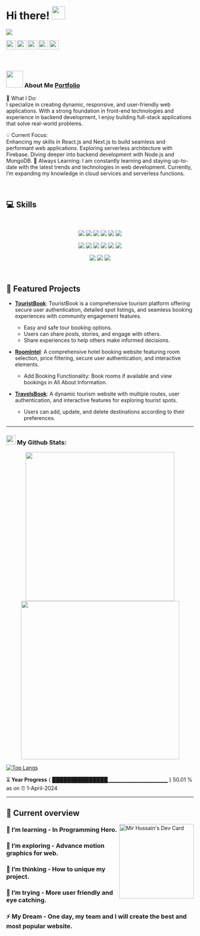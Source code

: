 # Hi there! <img src="https://github.com/TheDudeThatCode/TheDudeThatCode/blob/master/Assets/Hi.gif" width="35" />
<a href="https://www.facebook.com/mirhussainmurtaza/">
<img src="https://miro.medium.com/v2/resize:fit:900/1*b29pJKZqp6Jxb3rd9QlJiw.png" />
</a>

<p><a href="https://x.com/imran9066588"><img src="https://img.shields.io/badge/twitter-%231DA1F2.svg?&style=for-the-badge&logo=twitter&logoColor=white" height=25></a> <a href="https://www.linkedin.com/in/developerimran1122/"><img src="https://img.shields.io/badge/linkedin-%230077B5.svg?&style=for-the-badge&logo=linkedin&logoColor=white" height=25></a> <a href="https://www.instagram.com/mokkapps/"><img src="https://img.shields.io/badge/instagram-%23E4405F.svg?&style=for-the-badge&logo=instagram&logoColor=white" height=25></a> <a href="https://www.facebook.com/DeveloperImran1"><img src="https://img.shields.io/badge/youtube-%2312100E.svg?&style=for-the-badge&logo=youtube&logoColor=white" height=25></a> <a href="https://github.com/DeveloperImran1"><img src="https://img.shields.io/badge/medium-%2312100E.svg?&style=for-the-badge&logo=medium&logoColor=white" height=25></a></p>
<br />



### <img src="https://github.com/TheDudeThatCode/TheDudeThatCode/blob/master/Assets/Developer.gif" width="45" /> About Me <a href="https://developerimran-portfolio.netlify.app/">Portfolio</a>

<p>
  
🚀 What I Do:
<br />
I specialize in creating dynamic, responsive, and user-friendly web applications. With a strong foundation in front-end technologies and experience in backend development, I enjoy building full-stack applications that solve real-world problems.

💡 Current Focus:
<br/>
Enhancing my skills in React.js and Next.js to build seamless and performant web applications.
Exploring serverless architecture with Firebase.
Diving deeper into backend development with Node.js and MongoDB.
🌱 Always Learning:
I am constantly learning and staying up-to-date with the latest trends and technologies in web development. Currently, I’m expanding my knowledge in cloud services and serverless functions.
</p>

<br />

## :computer: Skills

<br>
<p align="center">
<img src="https://github.com/mir-hussain/mir-hussain/blob/main/images/icons/HTML.png"/>
<img src="https://github.com/mir-hussain/mir-hussain/blob/main/images/icons/css.png"/>
<img src="https://github.com/mir-hussain/mir-hussain/blob/main/images/icons/JavaScript.png"/>
<img src="https://github.com/mir-hussain/mir-hussain/blob/main/images/icons/python.png"/>
<img src="https://github.com/mir-hussain/mir-hussain/blob/main/images/icons/c.png"/>
<img src="https://github.com/mir-hussain/mir-hussain/blob/main/images/icons/cpp.png"/>
</p>
<p align="center">
<img src="https://github.com/mir-hussain/mir-hussain/blob/main/images/icons/react.png"/>
<img src="https://github.com/mir-hussain/mir-hussain/blob/main/images/icons/redux.png"/>
<img src="https://github.com/mir-hussain/mir-hussain/blob/main/images/icons/sass.png"/>
<img src="https://github.com/mir-hussain/mir-hussain/blob/main/images/icons/tailwind.png"/>
<img src="https://github.com/mir-hussain/mir-hussain/blob/main/images/icons/Bootsrap.png"/>
<img src="https://github.com/mir-hussain/mir-hussain/blob/main/images/icons/firebase.png"/>
</p>
<p align="center">
<img src="https://github.com/mir-hussain/mir-hussain/blob/main/images/icons/node.png"/>
<img src="https://github.com/mir-hussain/mir-hussain/blob/main/images/icons/express.png"/>
<img src="https://github.com/mir-hussain/mir-hussain/blob/main/images/icons/mongo.png"/>
</p><br/>

## 🌟 Featured Projects

- **[TouristBook](https://touristbook.netlify.app/)**: 
  TouristBook is a comprehensive tourism platform offering secure user authentication, detailed spot listings, and seamless booking experiences with community engagement features.
  - Easy and safe tour booking options.
  - Users can share posts, stories, and engage with others.
  - Share experiences to help others make informed decisions.
    
- **[RoomIntel](https://room-intel.netlify.app/)**: 
 A comprehensive hotel booking website featuring room selection, price filtering, secure user authentication, and interactive elements.
  - Add Booking Functionality: Book rooms if available and view bookings in All About Information.

- **[TravelsBook](https://assignment-10-10bbc.web.app/)**: 
 A dynamic tourism website with multiple routes, user authentication, and interactive features for exploring tourist spots.
  - Users can add, update, and delete destinations according to their preferences.



---
### <img src='https://media1.giphy.com/media/du3J3cXyzhj75IOgvA/giphy.gif?cid=ecf05e47x2g034i9pzwtzzsd3xgg2w9nr94t4tflbbgo3008&rid=giphy.gif' width='25' /> My Github Stats:


<div align="center">
   <img width="400" src="https://github-readme-stats.vercel.app/api?username=DeveloperImran1&theme=tokyonight&show_icons=true&hide_border=true&count_private=true" />
   <img width="425" src="https://github-readme-streak-stats.herokuapp.com/?user=DeveloperImran1&theme=tokyonight&hide_border=true" />
</div>

[![Top Langs](https://github-readme-stats.vercel.app/api/top-langs/?username=DeveloperImran1&layout=compact&text_color=daf7dc&bg_color=151515&hide=php)](https://touristbook.netlify.app/)

<!--START_SECTION:waka-->

<!--END_SECTION:waka-->

⏳ **Year Progress** { ███████████████▁▁▁▁▁▁▁▁▁▁▁▁▁▁▁ } 50.01 % as on ⏰ 1-April-2024

---

## :eyes: Current overview

<div align="left">
<a href="https://room-intel.netlify.app/"><img align="right" src="https://raw.githubusercontent.com/rahul-jha98/rahul-jha98/main/techstack.gif" width="200" alt="Mir Hussain's Dev Card"/></a>
</div>

### 🔭 I’m learning - In Programming Hero. 
### 🌱 I’m exploring - Advance motion graphics for web. 
### 👯 I’m thinking - How to unique my project. 
### 🤔 I’m trying - More user friendly and eye catching. 
### ⚡ My Dream - One day, my team and I will create the best and most popular website.


<br />
